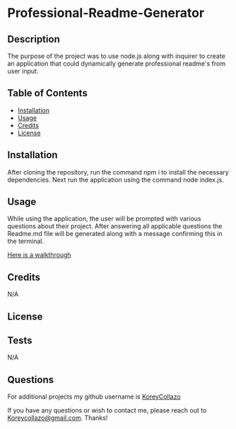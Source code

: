 # Professional-Readme-Generator

## Description
The purpose of the project was to use node.js along with inquirer to create an application that could dynamically generate professional readme's from user input. 

## Table of Contents
  - [Installation](#installation)
  - [Usage](#usage)
  - [Credits](#credits)
  - [License](#license)
  
## Installation
After cloning the repository, run the command npm i to install the necessary dependencies. Next run the application using the command node index.js.

## Usage
While using the application, the user will be prompted with various questions about their project. After answering all applicable questions the Readme.md file will be generated along with a message confirming this in the terminal.

[Here is a walkthrough](https://drive.google.com/file/d/1z5zvVlsZCDZ0maeycKIcLF8dCsfYw20_/view?usp=sharing)

## Credits   

N/A
 
## License


## Tests

N/A

## Questions
For additional projects my github username is [KoreyCollazo](https://github.com/KoreyCollazo)

If you have any questions or wish to contact me, please reach out to Koreycollazo@gmail.com. Thanks!

